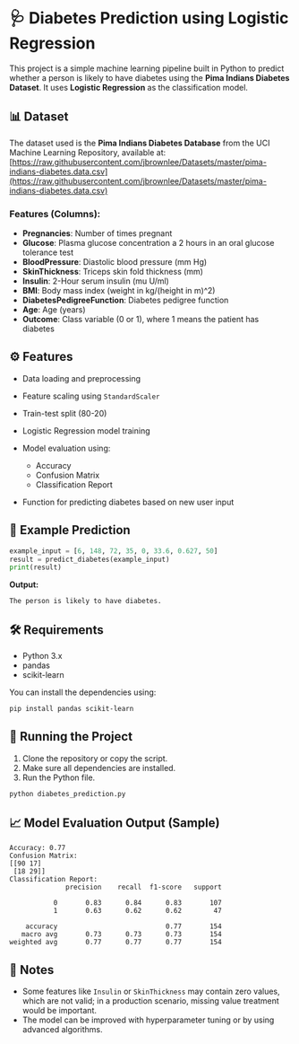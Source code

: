 

# 🩺 Diabetes Prediction using Logistic Regression

This project is a simple machine learning pipeline built in Python to predict whether a person is likely to have diabetes using the **Pima Indians Diabetes Dataset**. It uses **Logistic Regression** as the classification model.

## 📊 Dataset

The dataset used is the **Pima Indians Diabetes Database** from the UCI Machine Learning Repository, available at:
[https://raw.githubusercontent.com/jbrownlee/Datasets/master/pima-indians-diabetes.data.csv](https://raw.githubusercontent.com/jbrownlee/Datasets/master/pima-indians-diabetes.data.csv)

### Features (Columns):

* **Pregnancies**: Number of times pregnant
* **Glucose**: Plasma glucose concentration a 2 hours in an oral glucose tolerance test
* **BloodPressure**: Diastolic blood pressure (mm Hg)
* **SkinThickness**: Triceps skin fold thickness (mm)
* **Insulin**: 2-Hour serum insulin (mu U/ml)
* **BMI**: Body mass index (weight in kg/(height in m)^2)
* **DiabetesPedigreeFunction**: Diabetes pedigree function
* **Age**: Age (years)
* **Outcome**: Class variable (0 or 1), where 1 means the patient has diabetes

## ⚙️ Features

* Data loading and preprocessing
* Feature scaling using `StandardScaler`
* Train-test split (80-20)
* Logistic Regression model training
* Model evaluation using:

  * Accuracy
  * Confusion Matrix
  * Classification Report
* Function for predicting diabetes based on new user input

## 🧪 Example Prediction

```python
example_input = [6, 148, 72, 35, 0, 33.6, 0.627, 50]
result = predict_diabetes(example_input)
print(result)
```

**Output:**

```
The person is likely to have diabetes.
```

## 🛠️ Requirements

* Python 3.x
* pandas
* scikit-learn

You can install the dependencies using:

```bash
pip install pandas scikit-learn
```

## 🚀 Running the Project

1. Clone the repository or copy the script.
2. Make sure all dependencies are installed.
3. Run the Python file.

```bash
python diabetes_prediction.py
```

## 📈 Model Evaluation Output (Sample)

```
Accuracy: 0.77
Confusion Matrix:
[[90 17]
 [18 29]]
Classification Report:
              precision    recall  f1-score   support

           0       0.83      0.84      0.83       107
           1       0.63      0.62      0.62        47

    accuracy                           0.77       154
   macro avg       0.73      0.73      0.73       154
weighted avg       0.77      0.77      0.77       154
```

## 📌 Notes

* Some features like `Insulin` or `SkinThickness` may contain zero values, which are not valid; in a production scenario, missing value treatment would be important.
* The model can be improved with hyperparameter tuning or by using advanced algorithms.


